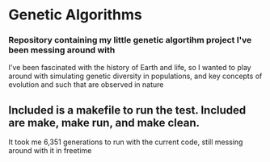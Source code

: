 # Genetic Algorithms
### Repository containing my little genetic algortihm project I've been messing around with 
I've been fascinated with the history of Earth and life, so I wanted to play around with simulating genetic diversity in populations, and key concepts of evolution and such that are observed in nature

## Included is a makefile to run the test. Included are make, make run, and make clean.
It took me 6,351 generations to run with the current code, still messing around with it in freetime
